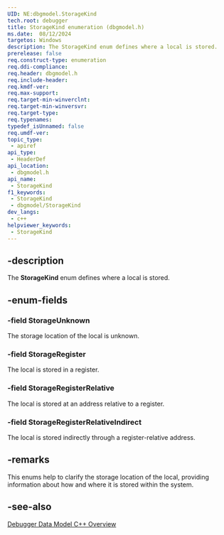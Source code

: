 ```yaml
---
UID: NE:dbgmodel.StorageKind
tech.root: debugger
title: StorageKind enumeration (dbgmodel.h)
ms.date:  08/12/2024
targetos: Windows
description: The StorageKind enum defines where a local is stored.  
prerelease: false
req.construct-type: enumeration
req.ddi-compliance: 
req.header: dbgmodel.h
req.include-header: 
req.kmdf-ver: 
req.max-support: 
req.target-min-winverclnt: 
req.target-min-winversvr: 
req.target-type: 
req.typenames: 
typedef_isUnnamed: false
req.umdf-ver: 
topic_type:
 - apiref
api_type:
 - HeaderDef
api_location:
 - dbgmodel.h
api_name:
 - StorageKind
f1_keywords:
 - StorageKind
 - dbgmodel/StorageKind
dev_langs:
 - c++
helpviewer_keywords:
 - StorageKind
---
```


## -description  
   
The **StorageKind** enum defines where a local is stored.  
   
## -enum-fields  
   
### -field StorageUnknown  
   
The storage location of the local is unknown.  
   
### -field StorageRegister  
   
The local is stored in a register.  
   
### -field StorageRegisterRelative  
   
The local is stored at an address relative to a register.  
   
### -field StorageRegisterRelativeIndirect  
   
The local is stored indirectly through a register-relative address.  
   
## -remarks  
   
This enums help to clarify the storage location of the local, providing information about how and where it is stored within the system. 

## -see-also

[Debugger Data Model C++ Overview](/windows-hardware/drivers/debugger/data-model-cpp-overview)

